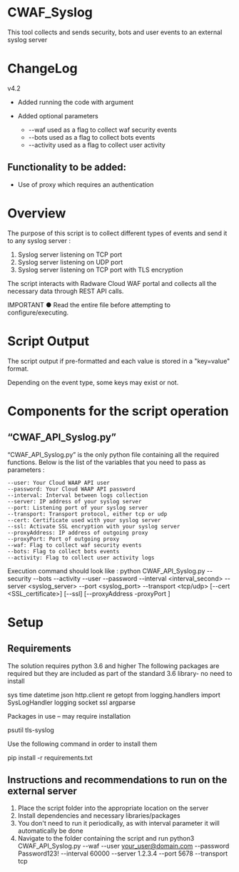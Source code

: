 # CWAF_Syslog
This tool collects and sends security, bots and user events to an external syslog server

# ChangeLog

v4.2 
- Added running the code with argument
		
- Added optional parameters
	- --waf used as a flag to collect waf security events
	- --bots used as a flag to collect bots events
	- --activity used as a flag to collect user activity

## Functionality to be added:

- Use of proxy which requires an authentication

# Overview 

The purpose of this script is to collect different types of events and send it to any syslog server :
1.	Syslog server listening on TCP port
2.	Syslog server listening on UDP port
3.  Syslog server listening on TCP port with TLS encryption

The script interacts with Radware Cloud WAF portal and collects all the necessary data through REST API calls.

IMPORTANT
● Read the entire file before attempting to configure/executing.


# Script Output

The script output if pre-formatted and each value is stored in a "key=value" format.

Depending on the event type, some keys may exist or not.

# Components for the script operation

## “CWAF_API_Syslog.py”

“CWAF_API_Syslog.py” is the only python file containing all the required functions. Below is the list of the variables that you need to pass as parameters : 

    --user: Your Cloud WAAP API user
    --password: Your Cloud WAAP API password
    --interval: Interval between logs collection
    --server: IP address of your syslog server
    --port: Listening port of your syslog server
    --transport: Transport protocol, either tcp or udp
    --cert: Certificate used with your syslog server
    --ssl: Activate SSL encryption with your syslog server
    --proxyAddress: IP address of outgoing proxy
    --proxyPort: Port of outgoing proxy
    --waf: Flag to collect waf security events
    --bots: Flag to collect bots events
    --activity: Flag to collect user activity logs

Execution command should look like : python CWAF_API_Syslog.py --security --bots --activity --user <user> --password <password> --interval <interval_second> --server <syslog_server> --port <syslog_port> --transport <tcp/udp> [--cert <SSL_certificate>] [--ssl] [--proxyAddress <proxy-address> -proxyPort <proxy-port>]

# Setup

## Requirements

The solution requires python 3.6 and higher
The following packages are required but they are included as part of the standard 3.6 library- no need to install

sys
time
datetime
json
http.client
re
getopt
from logging.handlers import SysLogHandler
logging
socket
ssl
argparse

Packages in use – may require installation 

psutil
tls-syslog

Use the following command in order to install them

pip install -r requirements.txt

## Instructions and recommendations to run on the external server

1. Place the script folder into the appropriate location on the server
2. Install dependencies and necessary libraries/packages
3. You don't need to run it periodically, as with interval parameter it will automatically be done
4. Navigate to the folder containing the script and run 
python3 CWAF_API_Syslog.py --waf --user your_user@domain.com --password Password123! --interval 60000 --server 1.2.3.4 --port 5678 --transport tcp

